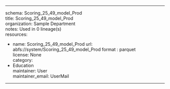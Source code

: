 


---  
schema: Scoring_25_49_model_Prod  
title: Scoring_25_49_model_Prod  
organization: Sample Department  
notes: Used in 0 lineage(s)  
resources:  
  - name: Scoring_25_49_model_Prod 
    url: abfs://system/Scoring_25_49_model_Prod 
    format : parquet  
license: None  
category:
  - Education  
maintainer: User  
maintainer_email: UserMail  
---